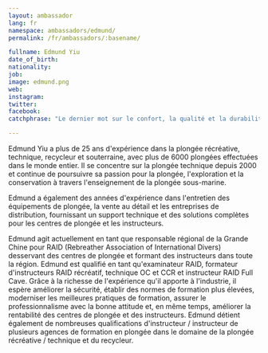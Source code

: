 ```yaml
---
layout: ambassador
lang: fr
namespace: ambassadors/edmund/
permalink: /fr/ambassadors/:basename/

fullname: Edmund Yiu
date_of_birth: 
nationality:
job: 
image: edmund.png
web: 
instagram:
twitter:
facebook: 
catchphrase: "Le dernier mot sur le confort, la qualité et la durabilité de la combinaison étanche - Très rarement, vous verrez un fabricant qui refuse de faire des compromis de quelque manière que ce soit pour créer la combinaison étanche la plus fiable de la planète et s'y tenir également ! en offrant la meilleure garantie de l'industrie."

---
```

Edmund Yiu a plus de 25 ans d'expérience dans la plongée récréative, technique, recycleur et souterraine, avec plus de 6000 plongées effectuées dans le monde entier. Il se concentre sur la plongée technique depuis 2000 et continue de poursuivre sa passion pour la plongée, l'exploration et la conservation à travers l'enseignement de la plongée sous-marine.

Edmund a également des années d'expérience dans l'entretien des équipements de plongée, la vente au détail et les entreprises de distribution, fournissant un support technique et des solutions complètes pour les centres de plongée et les instructeurs.

Edmund agit actuellement en tant que responsable régional de la Grande Chine pour RAID (Rebreather Association of International Divers) desservant des centres de plongée et formant des instructeurs dans toute la région. Edmund est qualifié en tant qu'examinateur RAID, formateur d'instructeurs RAID récréatif, technique OC et CCR et instructeur RAID Full Cave. Grâce à la richesse de l'expérience qu'il apporte à l'industrie, il espère améliorer la sécurité, établir des normes de formation plus élevées, moderniser les meilleures pratiques de formation, assurer le professionnalisme avec la bonne attitude et, en même temps, améliorer la rentabilité des centres de plongée et des instructeurs. Edmund détient également de nombreuses qualifications d'instructeur / instructeur de plusieurs agences de formation en plongée dans le domaine de la plongée récréative / technique et du recycleur.